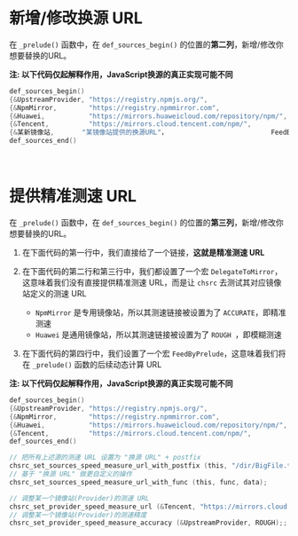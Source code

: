 <!-- -----------------------------------------------------------
 ! SPDX-License-Identifier: GFDL-1.3-or-later
 ! -------------------------------------------------------------
 ! Doc Type      : Markdown
 ! Doc Name      : 11-如何修改URL.md
 ! Doc Authors   : Aoran Zeng <ccmywish@qq.com>
 ! Contributors  :  Nul None  <nul@none.org>
 !               |
 ! Created On    : <2025-08-11>
 ! Last Modified : <2025-08-11>
 ! ---------------------------------------------------------- -->

# 新增/修改换源 URL

在 `_prelude()` 函数中，在 `def_sources_begin()` 的位置的**第二列**，新增/修改你想要替换的URL。

**注: 以下代码仅起解释作用，JavaScript换源的真正实现可能不同**

```c
def_sources_begin()
{&UpstreamProvider, "https://registry.npmjs.org/",                     FeedByPrelude},
{&NpmMirror,        "https://registry.npmmirror.com",                  FeedByPrelude},
{&Huawei,           "https://mirrors.huaweicloud.com/repository/npm/", FeedByPrelude},
{&Tencent,          "https://mirrors.cloud.tencent.com/npm/",          FeedByPrelude},
{&某新镜像站,       "某镜像站提供的换源URL"，                          FeedByPrelude}
def_sources_end()
```

<br>


# 提供精准测速 URL

在 `_prelude()` 函数中，在 `def_sources_begin()` 的位置的**第三列**，新增/修改你想要替换的URL。

1. 在下面代码的第一行中，我们直接给了一个链接，**这就是精准测速 URL**
2. 在下面代码的第二行和第三行中，我们都设置了一个宏 `DelegateToMirror`，这意味着我们没有直接提供精准测速 URL，而是让 `chsrc` 去测试其对应镜像站定义的测速 URL

    - `NpmMirror` 是专用镜像站，所以其测速链接被设置为了 `ACCURATE`，即精准测速
    - `Huawei` 是通用镜像站，所以其测速链接被设置为了 `ROUGH `，即模糊测速

3. 在下面代码的第四行中，我们设置了一个宏 `FeedByPrelude`，这意味着我们将在 `_prelude()` 函数的后续动态计算 URL

**注: 以下代码仅起解释作用，JavaScript换源的真正实现可能不同**

```c
def_sources_begin()
{&UpstreamProvider, "https://registry.npmjs.org/",                     "https://registry.npmjs.org/BigFile.tar.gz"},
{&NpmMirror,        "https://registry.npmmirror.com",                  DelegateToMirror},
{&Huawei,           "https://mirrors.huaweicloud.com/repository/npm/", DelegateToMirror},
{&Tencent,          "https://mirrors.cloud.tencent.com/npm/",          FeedByPrelude},
def_sources_end()

// 把所有上述源的测速 URL 设置为 "换源 URL" + postfix
chsrc_set_sources_speed_measure_url_with_postfix (this, "/dir/BigFile.tar.gz");
// 基于 "换源 URL" 做更自定义的操作
chsrc_set_sources_speed_measure_url_with_func (this, func, data);

// 调整某一个镜像站(Provider)的测速 URL
chsrc_set_provider_speed_measure_url (&Tencent, "https://mirrors.cloud.tencent.com/npm/BigFile.tar.gz")
// 调整某一个镜像站(Provider)的测速精度
chsrc_set_provider_speed_measure_accuracy (&UpstreamProvider, ROUGH);;
```
